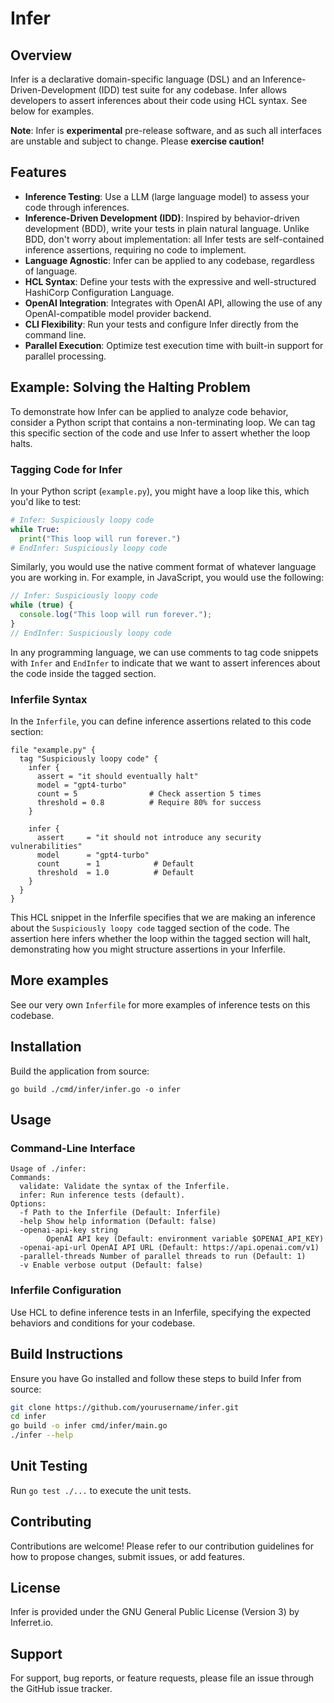 # Infer

## Overview

Infer is a declarative domain-specific language (DSL) and an Inference-Driven-Development (IDD) test suite for any codebase. Infer allows developers to assert inferences about their code using HCL syntax. See below for examples.

**Note**: Infer is **experimental** pre-release software, and as such all interfaces are unstable and subject to change. Please **exercise caution!**

## Features

- **Inference Testing**: Use a LLM (large language model) to assess your code through inferences.
- **Inference-Driven Development (IDD)**: Inspired by behavior-driven development (BDD), write your tests in plain natural language. Unlike BDD, don't worry about implementation: all Infer tests are self-contained inference assertions, requiring no code to implement.
- **Language Agnostic**: Infer can be applied to any codebase, regardless of language.
- **HCL Syntax**: Define your tests with the expressive and well-structured HashiCorp Configuration Language.
- **OpenAI Integration**: Integrates with OpenAI API, allowing the use of any OpenAI-compatible model provider backend.
- **CLI Flexibility**: Run your tests and configure Infer directly from the command line.
- **Parallel Execution**: Optimize test execution time with built-in support for parallel processing.

## Example: Solving the Halting Problem

To demonstrate how Infer can be applied to analyze code behavior, consider a Python script that contains a non-terminating loop. We can tag this specific section of the code and use Infer to assert whether the loop halts.

### Tagging Code for Infer


In your Python script (`example.py`), you might have a loop like this, which you'd like to test:

```python
# Infer: Suspiciously loopy code
while True:
  print("This loop will run forever.")
# EndInfer: Suspiciously loopy code
```

Similarly, you would use the native comment format of whatever language you are working in. For example, in JavaScript, you would use the following:

```javascript
// Infer: Suspiciously loopy code
while (true) {
  console.log("This loop will run forever.");
}
// EndInfer: Suspiciously loopy code
```

In any programming language, we can use comments to tag code snippets with `Infer` and `EndInfer` to indicate that we want to assert inferences about the code inside the tagged section.

### Inferfile Syntax

In the `Inferfile`, you can define inference assertions related to this code section:

```hcl
file "example.py" {
  tag "Suspiciously loopy code" {
    infer {
      assert = "it should eventually halt"
      model = "gpt4-turbo"
      count = 5                # Check assertion 5 times
      threshold = 0.8          # Require 80% for success
    }

    infer {
      assert     = "it should not introduce any security vulnerabilities"
      model      = "gpt4-turbo"
      count      = 1            # Default
      threshold  = 1.0          # Default
    }
  }
}
```

This HCL snippet in the Inferfile specifies that we are making an inference about the `Suspiciously loopy code` tagged section of the code. The assertion here infers whether the loop within the tagged section will halt, demonstrating how you might structure assertions in your Inferfile.

## More examples
See our very own `Inferfile` for more examples of inference tests on this codebase.

## Installation

Build the application from source:
```
go build ./cmd/infer/infer.go -o infer
```
## Usage

### Command-Line Interface

```plaintext
Usage of ./infer:
Commands:
  validate: Validate the syntax of the Inferfile.
  infer: Run inference tests (default).
Options:
  -f Path to the Inferfile (Default: Inferfile)
  -help Show help information (Default: false)
  -openai-api-key string
        OpenAI API key (Default: environment variable $OPENAI_API_KEY)
  -openai-api-url OpenAI API URL (Default: https://api.openai.com/v1)
  -parallel-threads Number of parallel threads to run (Default: 1)
  -v Enable verbose output (Default: false)
  ```

### Inferfile Configuration

Use HCL to define inference tests in an Inferfile, specifying the expected behaviors and conditions for your codebase.

## Build Instructions

Ensure you have Go installed and follow these steps to build Infer from source:

```sh
git clone https://github.com/yourusername/infer.git
cd infer
go build -o infer cmd/infer/main.go
./infer --help
```

## Unit Testing

Run `go test ./...` to execute the unit tests.

## Contributing

Contributions are welcome! Please refer to our contribution guidelines for how to propose changes, submit issues, or add features.

## License

Infer is provided under the GNU General Public License (Version 3) by Inferret.io.

## Support

For support, bug reports, or feature requests, please file an issue through the GitHub issue tracker.
